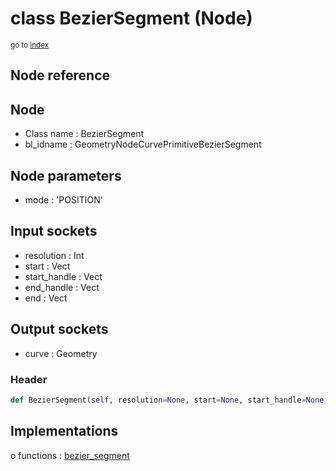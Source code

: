 # class BezierSegment (Node)

<sub>go to [index](/docs/index.md)</sub>

## Node reference

Node
----
 - Class name : BezierSegment
 - bl_idname : GeometryNodeCurvePrimitiveBezierSegment

Node parameters
---------------
 - mode : 'POSITION'

Input sockets
-------------
 - resolution : Int
 - start : Vect
 - start_handle : Vect
 - end_handle : Vect
 - end : Vect

Output sockets
--------------
 - curve : Geometry

### Header

``` python
def BezierSegment(self, resolution=None, start=None, start_handle=None, end_handle=None, end=None, mode='POSITION', node_label=None, node_color=None):
```

## Implementations

o functions : [bezier_segment](#bezier_segment)

